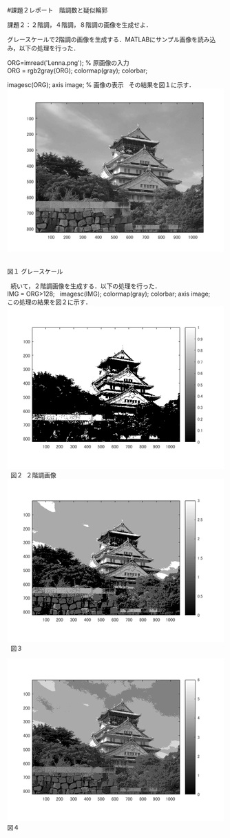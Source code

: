 #課題２レポート　階調数と疑似輪郭  
  
課題２：２階調，４階調，８階調の画像を生成せよ．  
  
グレースケールで2階調の画像を生成する．MATLABにサンプル画像を読み込み，以下の処理を行った．  
  
ORG=imread('Lenna.png'); % 原画像の入力  
ORG = rgb2gray(ORG); colormap(gray); colorbar;  
  
imagesc(ORG); axis image; % 画像の表示  
その結果を図１に示す．  
![原画像](https://github.com/JI1OIR/image_processing/blob/master/02/02o.png?raw=true)  

図１ グレースケール
  
  
続いて，２階調画像を生成する．以下の処理を行った．  
IMG = ORG>128;  
imagesc(IMG); colormap(gray); colorbar;  axis image;  
この処理の結果を図２に示す．
![原画像](https://github.com/JI1OIR/image_processing/blob/master/02/02im1.png?raw=true)  
図２  ２階調画像
![原画像](https://github.com/JI1OIR/image_processing/blob/master/02/02im2.png?raw=true)  
図３  

![原画像](https://github.com/JI1OIR/image_processing/blob/master/02/02im3.png?raw=true)  
図４    
  
